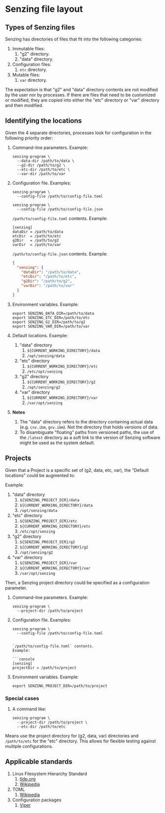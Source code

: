 # Senzing file layout

## Types of Senzing files

Senzing has directories of files that fit into the following categories:

1. Immutable files:
    1. "g2" directory.
    1. "data" directory.
1. Configuration files:
    1. `etc` directory.
1. Mutable files:
    1. `var` directory.

The expectation is that "g2" and "data" directory contents are not modified by the user nor by processes.
If there are files that need to be customized or modified,
they are copied into either the "etc" directory or "var" directory and then modified.

## Identifying the locations

Given the 4 separate directories, processes look for configuration in the
following priority order:

1. Command-line parameters.
   Example:

    ```console
    senzing-program \
      --data-dir /path/to/data \
      --g2-dir /path/to/g2 \
      --etc-dir /path/to/etc \
      --var-dir /path/to/var
    ```

1. Configuration file.
   Examples:

    ```console
    senzing-program \
      --config-file /path/to/config-file.toml
    ```

    ```console
    senzing-program \
      --config-file /path/to/config-file.json
    ```

    `/path/to/config-file.toml` contents.
    Example:

    ```console
    [senzing]
    dataDir = /path/to/data
    etcDir  = /path/to/etc
    g2Dir   = /path/to/g2
    varDir  = /path/to/var
    ```

    `/path/to/config-file.json` contents.
    Example:

    ```json
    {
      "senzing": {
        "dataDir": "/path/to/data",
        "etcDir": "/path/to/etc",
        "g2Dir": "/path/to/g2",
        "varDir": "/path/to/var"
      }
    }
    ```

1. Environment variables.
   Example:

    ```console
    export SENZING_DATA_DIR=/path/to/data
    export SENZING_ETC_DIR=/path/to/etc
    export SENZING_G2_DIR=/path/to/g2
    export SENZING_VAR_DIR=/path/to/var
    ```

1. Default locations.
   Example:

    1. "data" directory
        1. `${CURRENT_WORKING_DIRECTORY}/data`
        1. `/opt/senzing/data`
    1. "etc" directory
        1. `${CURRENT_WORKING_DIRECTORY}/etc`
        1. `/etc/opt/senzing`
    1. "g2" directory
        1. `${CURRENT_WORKING_DIRECTORY}/g2`
        1. `/opt/senzing/g2`
    1. "var" directory
        1. `${CURRENT_WORKING_DIRECTORY}/var`
        1. `/var/opt/senzing`

1. **Notes**
    1. The "data" directory refers to the directory containing actual data (e.g. `cnv.ibm`, `gnv.ibm`).
       Not the directory that holds versions of data.
    1. To disambiguate "floating" paths from versioned paths, the use of the `/latest` directory as a soft link to the version of Senzing software might be used as the system default.

## Projects

Given that a Project is a specific set of (g2, data, etc, var),
the "Default locations" could be augmented to:

   Example:

1. "data" directory
    1. `${SENZING_PROJECT_DIR}/data`
    1. `${CURRENT_WORKING_DIRECTORY}/data`
    1. `/opt/senzing/data`
1. "etc" directory
    1. `${SENZING_PROJECT_DIR}/etc`
    1. `${CURRENT_WORKING_DIRECTORY}/etc`
    1. `/etc/opt/senzing`
1. "g2" directory
    1. `${SENZING_PROJECT_DIR}/g2`
    1. `${CURRENT_WORKING_DIRECTORY}/g2`
    1. `/opt/senzing/g2`
1. "var" directory
    1. `${SENZING_PROJECT_DIR}/var`
    1. `${CURRENT_WORKING_DIRECTORY}/var`
    1. `/var/opt/senzing`

Then, a Senzing project directory could be specified as a configuration parameter.

1. Command-line parameters.
   Example:

    ```console
    senzing-program \
      --project-dir /path/to/project
    ```

1. Configuration file.
   Examples:

    ```console
    senzing-program \
      --config-file /path/to/config-file.toml


    `/path/to/config-file.toml` contents.
    Example:

    ```console
    [senzing]
    projectDir = /path/to/project
    ```

1. Environment variables.
   Example:

    ```console
    export SENZING_PROJECT_DIR=/path/to/project
    ```

### Special cases

1. A command like:

    ```console
    senzing-program \
      --project-dir /path/to/project \
      --etc-dir /path/to/etc
    ```

Means use the project directory for (g2, data, var) directories and `/path/to/etc` for the "etc" directory.
This allows for flexible testing against multiple configurations.

## Applicable standards

1. Linux Filesystem Hierarchy Standard
    1. [tldp.org](http://tldp.org/LDP/Linux-Filesystem-Hierarchy/html/)
    1. [Wikipedia](https://en.wikipedia.org/wiki/Filesystem_Hierarchy_Standard)
1. TOML
    1. [Wikipedia](https://en.wikipedia.org/wiki/TOML)
1. Configuration packages
    1. [Viper](https://github.com/spf13/viper)
